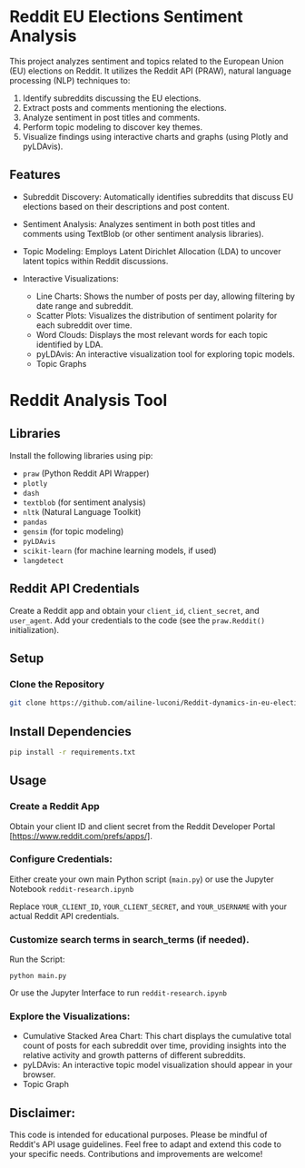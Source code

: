 # Reddit EU Elections Sentiment Analysis
This project analyzes sentiment and topics related to the European Union (EU) elections on Reddit. It utilizes the Reddit API (PRAW), natural language processing (NLP) techniques to:

1. Identify subreddits discussing the EU elections.
2. Extract posts and comments mentioning the elections.
3. Analyze sentiment in post titles and comments.
4. Perform topic modeling to discover key themes.
5. Visualize findings using interactive charts and graphs (using Plotly and pyLDAvis).



## Features
* Subreddit Discovery: Automatically identifies subreddits that discuss EU elections based on their descriptions and post content.
* Sentiment Analysis: Analyzes sentiment in both post titles and comments using TextBlob (or other sentiment analysis libraries).
* Topic Modeling: Employs Latent Dirichlet Allocation (LDA) to uncover latent topics within Reddit discussions.

* Interactive Visualizations:
    - Line Charts: Shows the number of posts per day, allowing filtering by date range and subreddit.
    - Scatter Plots: Visualizes the distribution of sentiment polarity for each subreddit over time.
    - Word Clouds: Displays the most relevant words for each topic identified by LDA.
    - pyLDAvis: An interactive visualization tool for exploring topic models.
    - Topic Graphs


# Reddit Analysis Tool

## Libraries
Install the following libraries using pip:

- `praw` (Python Reddit API Wrapper)
- `plotly`
- `dash`
- `textblob` (for sentiment analysis)
- `nltk` (Natural Language Toolkit)
- `pandas`
- `gensim` (for topic modeling)
- `pyLDAvis`
- `scikit-learn` (for machine learning models, if used)
- `langdetect`

## Reddit API Credentials
Create a Reddit app and obtain your `client_id`, `client_secret`, and `user_agent`.
Add your credentials to the code (see the `praw.Reddit()` initialization).

## Setup

### Clone the Repository
```bash
git clone https://github.com/ailine-luconi/Reddit-dynamics-in-eu-elections.git

```


## Install Dependencies
```bash
pip install -r requirements.txt
```

## Usage

### Create a Reddit App
 Obtain your client ID and client secret from the Reddit Developer Portal [https://www.reddit.com/prefs/apps/].

### Configure Credentials:

Either create your own main Python script (``main.py``) or use the Jupyter Notebook ``reddit-research.ipynb``

Replace ``YOUR_CLIENT_ID``, ``YOUR_CLIENT_SECRET``, and ``YOUR_USERNAME`` with your actual Reddit API credentials.

###   Customize search terms in search_terms (if needed).

Run the Script:

```
python main.py
```
Or use the Jupyter Interface to run ``reddit-research.ipynb``

### Explore the Visualizations:
* Cumulative Stacked Area Chart: This chart displays the cumulative total count of posts for each subreddit over time, providing insights into the relative activity and growth patterns of different subreddits.
* pyLDAvis: An interactive topic model visualization should appear in your browser.
* Topic Graph

## Disclaimer:

This code is intended for educational purposes.
Please be mindful of Reddit's API usage guidelines.
Feel free to adapt and extend this code to your specific needs. Contributions and improvements are welcome!